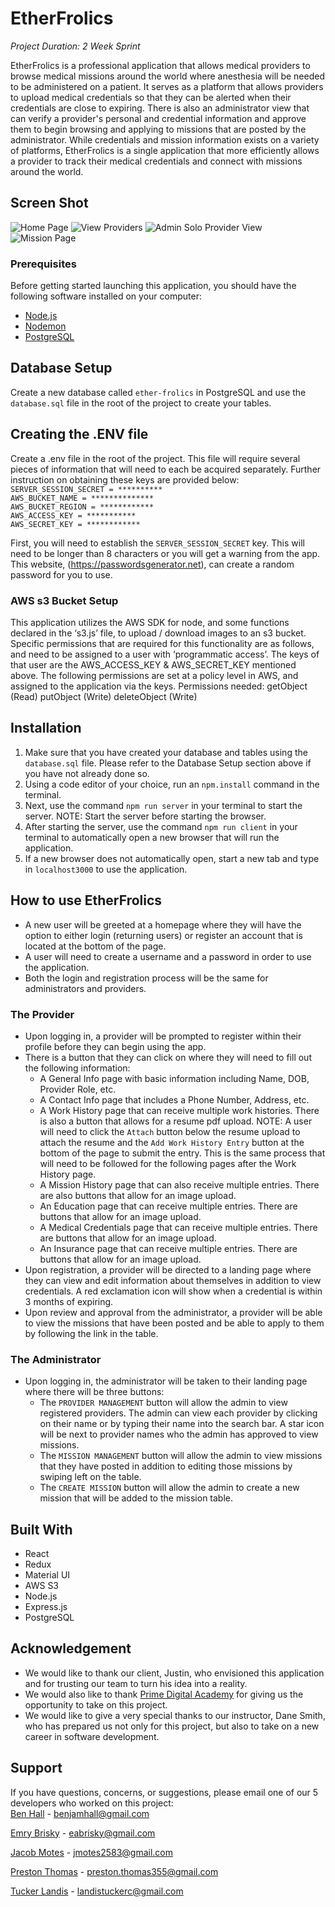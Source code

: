 # EtherFrolics
 
_Project Duration: 2 Week Sprint_
 
EtherFrolics is a professional application that allows medical providers to browse medical missions around the world where anesthesia will be needed to be administered on a patient. It serves as a platform that allows providers to upload medical credentials so that they can be alerted when their credentials are close to expiring. There is also an administrator view that can verify a provider's personal and credential information and approve them to begin browsing and applying to missions that are posted by the administrator. While credentials and mission information exists on a variety of platforms, EtherFrolics is a single application that more efficiently allows a provider to track their medical credentials and connect with missions around the world.
 
<!-- Live Version deployed on Heroku at: [EtherFrolics](https://ether-frolics-1.herokuapp.com/#/home/0) -->
 
## Screen Shot
 
![Home Page](/public/images/homepage.jpeg)
![View Providers](/public/images/providers.jpeg)
![Admin Solo Provider View](/public/images/adminproviders.jpeg)
![Mission Page](/public/images/missions.jpeg)
 
### Prerequisites
Before getting started launching this application, you should have the following software installed on your computer: 
 
- [Node.js](https://nodejs.org/en/)
- [Nodemon](https://nodemon.io) 
- [PostgreSQL](https://www.postgresql.org)
 
## Database Setup
Create a new database called `ether-frolics` in PostgreSQL and use the `database.sql` file in the root of the project to create your tables.
 
## Creating the .ENV file
Create a .env file in the root of the project. This file will require several pieces of information that will need to each be acquired separately. Further instruction on obtaining these keys are provided below:\
`SERVER_SESSION_SECRET = **********`\
`AWS_BUCKET_NAME = **************`\
`AWS_BUCKET_REGION = ************`\
`AWS_ACCESS_KEY = ***********`\
`AWS_SECRET_KEY = ************`
 
First, you will need to establish the `SERVER_SESSION_SECRET` key. This will need to be longer than 8 characters or you will get a warning from the app. This website, (https://passwordsgenerator.net), can create a random password for you to use.
 
### AWS s3 Bucket Setup
This application utilizes the AWS SDK for node, and some functions declared in the ‘s3.js’ file, to upload / download images to an s3 bucket. Specific permissions that are required for this functionality are as follows, and need to be assigned to a user with ‘programmatic access’. The keys of that user are the AWS_ACCESS_KEY & AWS_SECRET_KEY mentioned above. The following permissions are set at a policy level in AWS, and assigned to the application via the keys. Permissions needed:
getObject (Read)
putObject (Write)
deleteObject (Write)
 
 
## Installation
1. Make sure that you have created your database and tables using the `database.sql` file. Please refer to the Database Setup section above if you have not already done so.
2. Using a code editor of your choice, run an `npm.install` command in the terminal.
3. Next, use the command `npm run server` in your terminal to start the server. NOTE: Start the server before starting the browser.
4. After starting the server, use the command `npm run client` in your terminal to automatically open a new browser that will run the application.
5. If a new browser does not automatically open, start a new tab and type in `localhost3000` to use the application.
 
## How to use EtherFrolics
* A new user will be greeted at a homepage where they will have the option to either login (returning users) or register an account that is located at the bottom of the page.
* A user will need to create a username and a password in order to use the application.
* Both the login and registration process will be the same for administrators and providers.
### The Provider
* Upon logging in, a provider will be prompted to register within their profile before they can begin using the app.
* There is a button that they can click on where they will need to fill out the following information:
  * A General Info page with basic information including Name, DOB, Provider Role, etc.
  * A Contact Info page that includes a Phone Number, Address, etc.
  * A Work History page that can receive multiple work histories. There is also a button that allows for a resume pdf upload. NOTE: A user will need to click the `Attach` button below the resume upload to attach the resume and the `Add Work History Entry` button at the bottom of the page to submit the entry. This is the same process that will need to be followed for the following pages after the Work History page.
  * A Mission History page that can also receive multiple entries. There are also buttons that allow for an image upload.
  * An Education page that can receive multiple entries. There are buttons that allow for an image upload.
  * A Medical Credentials page that can receive multiple entries. There are buttons that allow for an image upload.
  * An Insurance page that can receive multiple entries. There are buttons that allow for an image upload.
* Upon registration, a provider will be directed to a landing page where they can view and edit information about themselves in addition to view credentials. A red exclamation icon will show when a credential is within 3 months of expiring.
* Upon review and approval from the administrator, a provider will be able to view the missions that have been posted and be able to apply to them by following the link in the table.
### The Administrator
* Upon logging in, the administrator will be taken to their landing page where there will be three buttons:
  * The `PROVIDER MANAGEMENT` button will allow the admin to view registered providers. The admin can view each provider by clicking on their name or by typing their name into the search bar. A star icon will be next to provider names who the admin has approved to view missions.
  * The `MISSION MANAGEMENT` button will allow the admin to view missions that they have posted in addition to editing those missions by swiping left on the table.
  * The `CREATE MISSION` button will allow the admin to create a new mission that will be added to the mission table. 

## Built With
- React
- Redux
- Material UI
- AWS S3
- Node.js
- Express.js
- PostgreSQL
 
## Acknowledgement
- We would like to thank our client, Justin, who envisioned this application and for trusting our team to turn his idea into a reality.
- We would also like to thank [Prime Digital Academy](www.primeacademy.io) for giving us the opportunity to take on this project.
- We would like to give a very special thanks to our instructor, Dane Smith, who has prepared us not only for this project, but also to take on a new career in software development. 
 
## Support
If you have questions, concerns, or suggestions, please email one of our 5 developers who worked on this project:  
[Ben Hall](https://github.com/benjamhall) - [benjamhall@gmail.com](mailto:benjamhall@gmail.com)  

[Emry Brisky](https://github.com/eabrisky) - [eabrisky@gmail.com](mailto:eabrisky@gmail.com)  

[Jacob Motes](https://github.com/jcm2583) - [jmotes2583@gmail.com](mailto:jmotes2583@gmail.com)  

[Preston Thomas](https://github.com/eabrisky) - [preston.thomas355@gmail.com](mailto:preston.thomas355@gmail.com)  

[Tucker Landis](https://github.com/TuckerLandis) - [landistuckerc@gmail.com](mailto:landistuckerc@gmail.com) 

